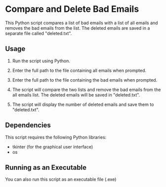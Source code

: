 
# Compare and Delete Bad Emails

This Python script compares a list of bad emails with a list of all emails and removes the bad emails from the list. The deleted emails are saved in a separate file called "deleted.txt".

## Usage

1. Run the script using Python.

2. Enter the full path to the file containing all emails when prompted.

3. Enter the full path to the file containing the bad emails when prompted.

4. The script will compare the two lists and remove the bad emails from the all emails list. The deleted emails will be saved in "deleted.txt".

5. The script will display the number of deleted emails and save them to "deleted.txt".

## Dependencies

This script requires the following Python libraries:

- tkinter (for the graphical user interface)
- os

## Running as an Executable

You can also run this script as an executable file (.exe)

